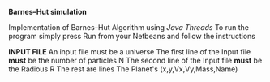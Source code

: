**Barnes–Hut simulation** 

Implementation of Barnes–Hut  Algorithm using *Java Threads*
To run the program simply press Run from your Netbeans and follow the instructions

**INPUT FILE**
An input file must be a universe
The first line of the Input file **must**  be the number of  particles N
The second line of the Input file **must** be the Radious R
The rest are lines  The Planet's (x,y,Vx,Vy,Mass,Name)

